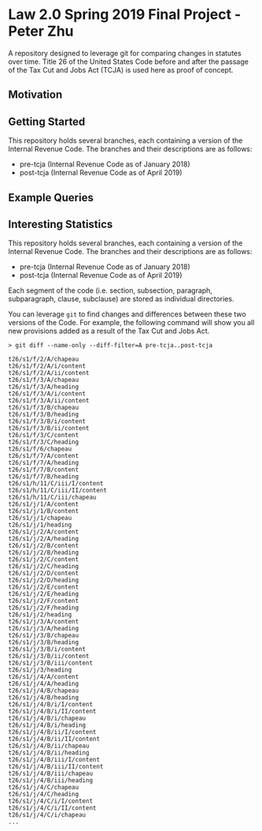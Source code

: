 # Law 2.0 Spring 2019 Final Project - Peter Zhu
A repository designed to leverage git for comparing changes in statutes over time. Title 26 of the United States Code before and after the passage of the Tax Cut and Jobs Act (TCJA) is used here as proof of concept.

## Motivation


## Getting Started

This repository holds several branches, each containing a version of the Internal Revenue Code. The branches and their descriptions are as follows:

- pre-tcja (Internal Revenue Code as of January 2018)
- post-tcja (Internal Revenue Code as of April 2019)


## Example Queries


## Interesting Statistics

This repository holds several branches, each containing a version of the Internal Revenue Code. The branches and their descriptions are as follows:

- pre-tcja (Internal Revenue Code as of January 2018)
- post-tcja (Internal Revenue Code as of April 2019)

Each segment of the code (i.e. section, subsection, paragraph, subparagraph, clause, subclause) are stored as individual directories.

You can leverage `git` to find changes and differences between these two versions of the Code. For example, the following command will show you all new provisions added as a result of the Tax Cut and Jobs Act.

```
> git diff --name-only --diff-filter=A pre-tcja..post-tcja

t26/s1/f/2/A/chapeau
t26/s1/f/2/A/i/content
t26/s1/f/2/A/ii/content
t26/s1/f/3/A/chapeau
t26/s1/f/3/A/heading
t26/s1/f/3/A/i/content
t26/s1/f/3/A/ii/content
t26/s1/f/3/B/chapeau
t26/s1/f/3/B/heading
t26/s1/f/3/B/i/content
t26/s1/f/3/B/ii/content
t26/s1/f/3/C/content
t26/s1/f/3/C/heading
t26/s1/f/6/chapeau
t26/s1/f/7/A/content
t26/s1/f/7/A/heading
t26/s1/f/7/B/content
t26/s1/f/7/B/heading
t26/s1/h/11/C/iii/I/content
t26/s1/h/11/C/iii/II/content
t26/s1/h/11/C/iii/chapeau
t26/s1/j/1/A/content
t26/s1/j/1/B/content
t26/s1/j/1/chapeau
t26/s1/j/1/heading
t26/s1/j/2/A/content
t26/s1/j/2/A/heading
t26/s1/j/2/B/content
t26/s1/j/2/B/heading
t26/s1/j/2/C/content
t26/s1/j/2/C/heading
t26/s1/j/2/D/content
t26/s1/j/2/D/heading
t26/s1/j/2/E/content
t26/s1/j/2/E/heading
t26/s1/j/2/F/content
t26/s1/j/2/F/heading
t26/s1/j/2/heading
t26/s1/j/3/A/content
t26/s1/j/3/A/heading
t26/s1/j/3/B/chapeau
t26/s1/j/3/B/heading
t26/s1/j/3/B/i/content
t26/s1/j/3/B/ii/content
t26/s1/j/3/B/iii/content
t26/s1/j/3/heading
t26/s1/j/4/A/content
t26/s1/j/4/A/heading
t26/s1/j/4/B/chapeau
t26/s1/j/4/B/heading
t26/s1/j/4/B/i/I/content
t26/s1/j/4/B/i/II/content
t26/s1/j/4/B/i/chapeau
t26/s1/j/4/B/i/heading
t26/s1/j/4/B/ii/I/content
t26/s1/j/4/B/ii/II/content
t26/s1/j/4/B/ii/chapeau
t26/s1/j/4/B/ii/heading
t26/s1/j/4/B/iii/I/content
t26/s1/j/4/B/iii/II/content
t26/s1/j/4/B/iii/chapeau
t26/s1/j/4/B/iii/heading
t26/s1/j/4/C/chapeau
t26/s1/j/4/C/heading
t26/s1/j/4/C/i/I/content
t26/s1/j/4/C/i/II/content
t26/s1/j/4/C/i/chapeau
...
```

